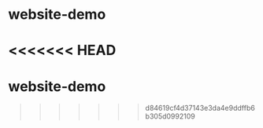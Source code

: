# website-demo
<<<<<<< HEAD
=======
# website-demo
>>>>>>> d84619cf4d37143e3da4e9ddffb6b305d0992109
